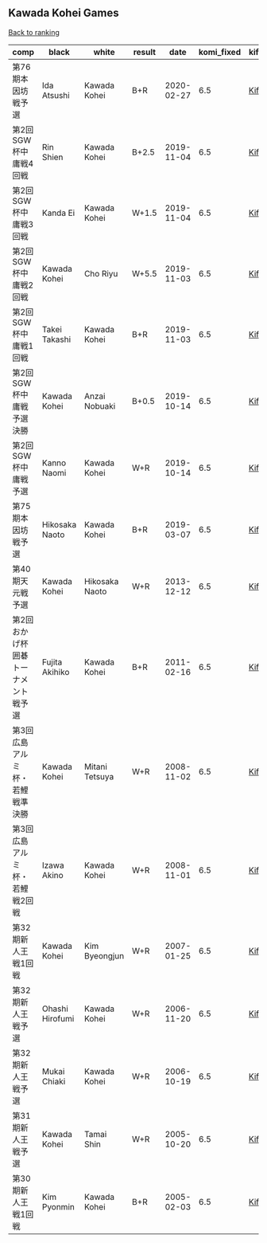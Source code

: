 ## Kawada Kohei Games

[Back to ranking](index.md)




| **comp** | **black** | **white** | **result** | **date** | **komi_fixed** | **kifu** | 
| --- | --- | --- | --- | --- | --- | --- |
| 第76期本因坊戦予選 | Ida Atsushi | Kawada Kohei | B+R | 2020-02-27 | 6.5 | [Kifu](https://kifudepot.net/kifucontents.php?id=SOziBk%2BxcJrrBm8PnjYegg%3D%3D) | 
| 第2回SGW杯中庸戦4回戦 | Rin Shien | Kawada Kohei | B+2.5 | 2019-11-04 | 6.5 | [Kifu](https://kifudepot.net/kifucontents.php?id=CuEms%2Bv6Rctvwx%2FuQ%2FYVlQ%3D%3D) | 
| 第2回SGW杯中庸戦3回戦 | Kanda Ei | Kawada Kohei | W+1.5 | 2019-11-04 | 6.5 | [Kifu](https://kifudepot.net/kifucontents.php?id=bwNH7hywj7mO5cV%2FMh%2Fzrg%3D%3D) | 
| 第2回SGW杯中庸戦2回戦 | Kawada Kohei | Cho Riyu | W+5.5 | 2019-11-03 | 6.5 | [Kifu](https://kifudepot.net/kifucontents.php?id=ccnI6F%2FxIU7YAKjRYO0Zaw%3D%3D) | 
| 第2回SGW杯中庸戦1回戦 | Takei Takashi | Kawada Kohei | B+R | 2019-11-03 | 6.5 | [Kifu](https://kifudepot.net/kifucontents.php?id=RuiWSRAn%2FYjB%2FaOVdjQbtA%3D%3D) | 
| 第2回SGW杯中庸戦予選決勝 | Kawada Kohei | Anzai Nobuaki | B+0.5 | 2019-10-14 | 6.5 | [Kifu](https://kifudepot.net/kifucontents.php?id=b1jfS3INVWUc%2FiyjvH6%2FTQ%3D%3D) | 
| 第2回SGW杯中庸戦予選 | Kanno Naomi | Kawada Kohei | W+R | 2019-10-14 | 6.5 | [Kifu](https://kifudepot.net/kifucontents.php?id=8xFjWSsVDGvTTaPd3SYmzA%3D%3D) | 
| 第75期本因坊戦予選 | Hikosaka Naoto | Kawada Kohei | B+R | 2019-03-07 | 6.5 | [Kifu](https://kifudepot.net/kifucontents.php?id=BTpfacA6lWIQFCa5%2FFVRrg%3D%3D) | 
| 第40期天元戦予選 | Kawada Kohei | Hikosaka Naoto | W+R | 2013-12-12 | 6.5 | [Kifu](https://kifudepot.net/kifucontents.php?id=GyY0lKPgFLDULOgauibSmw%3D%3D) | 
| 第2回おかげ杯囲碁トーナメント戦予選 | Fujita Akihiko | Kawada Kohei | B+R | 2011-02-16 | 6.5 | [Kifu](https://kifudepot.net/kifucontents.php?id=5N%2FKVDTVaq5gguw87u%2BseA%3D%3D) | 
| 第3回広島アルミ杯・若鯉戦準決勝 | Kawada Kohei | Mitani Tetsuya | W+R | 2008-11-02 | 6.5 | [Kifu](https://kifudepot.net/kifucontents.php?id=E5mf6MFLlIuMQiwLxzctTA%3D%3D) | 
| 第3回広島アルミ杯・若鯉戦2回戦 | Izawa Akino | Kawada Kohei | W+R | 2008-11-01 | 6.5 | [Kifu](https://kifudepot.net/kifucontents.php?id=0vjKUE6sOi%2FoF%2Bxqlf%2BDoA%3D%3D) | 
| 第32期新人王戦1回戦 | Kawada Kohei | Kim Byeongjun | W+R | 2007-01-25 | 6.5 | [Kifu](https://kifudepot.net/kifucontents.php?id=bIIxo3TPq%2FaEyS8hWox%2Bgg%3D%3D) | 
| 第32期新人王戦予選 | Ohashi Hirofumi | Kawada Kohei | W+R | 2006-11-20 | 6.5 | [Kifu](https://kifudepot.net/kifucontents.php?id=rHrwVEC%2FiJrtHmMujT%2Bzpg%3D%3D) | 
| 第32期新人王戦予選 | Mukai Chiaki | Kawada Kohei | W+R | 2006-10-19 | 6.5 | [Kifu](https://kifudepot.net/kifucontents.php?id=x7%2F2j9JuD1BIj%2FQAYIaGZg%3D%3D) | 
| 第31期新人王戦予選 | Kawada Kohei | Tamai Shin | W+R | 2005-10-20 | 6.5 | [Kifu](https://kifudepot.net/kifucontents.php?id=ilEGekQUiRnCa1iviJllfw%3D%3D) | 
| 第30期新人王戦1回戦 | Kim Pyonmin | Kawada Kohei | B+R | 2005-02-03 | 6.5 | [Kifu](https://kifudepot.net/kifucontents.php?id=lu5xTIpSEmhpLlRnQnwPkQ%3D%3D) |




